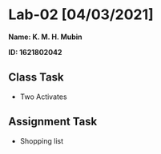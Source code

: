 # Lab-02 [04/03/2021]

**Name: K. M. H. Mubin**

**ID: 1621802042**



## Class Task

- Two Activates



## Assignment Task

- Shopping list



